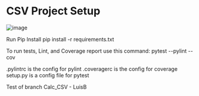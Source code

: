 # CSV Project Setup
![image](https://user-images.githubusercontent.com/522095/145500458-68bff3d9-054a-4c30-9378-6dfc95402a47.png)


Run Pip Install
pip install -r requirements.txt

To run tests, Lint, and Coverage report use this command:
pytest  --pylint --cov

.pylintrc is the config for pylint
.coveragerc is the config for coverage
setup.py is a config file for pytest

Test of branch Calc_CSV - LuisB
